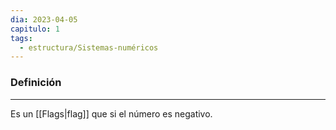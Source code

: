 ```yaml
---
dia: 2023-04-05
capitulo: 1
tags:
  - estructura/Sistemas-numéricos
---
```

### Definición
---
Es un [[Flags|flag]] que si el número es negativo.